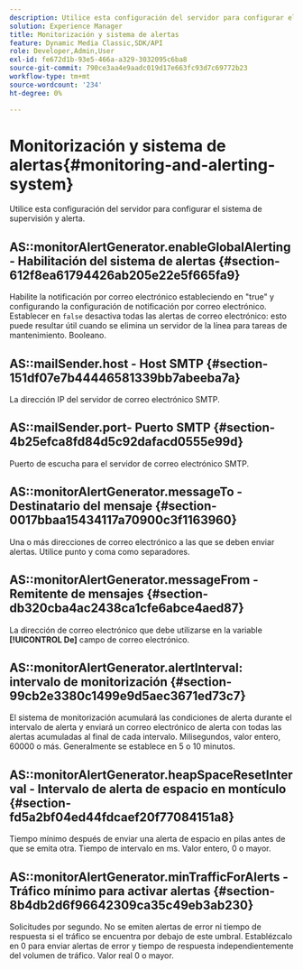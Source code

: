 ```yaml
---
description: Utilice esta configuración del servidor para configurar el sistema de supervisión y alerta.
solution: Experience Manager
title: Monitorización y sistema de alertas
feature: Dynamic Media Classic,SDK/API
role: Developer,Admin,User
exl-id: fe672d1b-93e5-466a-a329-3032095c6ba8
source-git-commit: 790ce3aa4e9aadc019d17e663fc93d7c69772b23
workflow-type: tm+mt
source-wordcount: '234'
ht-degree: 0%

---
```


# Monitorización y sistema de alertas{#monitoring-and-alerting-system}

Utilice esta configuración del servidor para configurar el sistema de supervisión y alerta.

## AS::monitorAlertGenerator.enableGlobalAlerting - Habilitación del sistema de alertas {#section-612f8ea61794426ab205e22e5f665fa9}

Habilite la notificación por correo electrónico estableciendo en &quot;true&quot; y configurando la configuración de notificación por correo electrónico. Establecer en `false` desactiva todas las alertas de correo electrónico: esto puede resultar útil cuando se elimina un servidor de la línea para tareas de mantenimiento. Booleano.

## AS::mailSender.host - Host SMTP {#section-151df07e7b44446581339bb7abeeba7a}

La dirección IP del servidor de correo electrónico SMTP.

## AS::mailSender.port- Puerto SMTP {#section-4b25efca8fd84d5c92dafacd0555e99d}

Puerto de escucha para el servidor de correo electrónico SMTP.

## AS::monitorAlertGenerator.messageTo - Destinatario del mensaje {#section-0017bbaa15434117a70900c3f1163960}

Una o más direcciones de correo electrónico a las que se deben enviar alertas. Utilice punto y coma como separadores.

## AS::monitorAlertGenerator.messageFrom - Remitente de mensajes {#section-db320cba4ac2438ca1cfe6abce4aed87}

La dirección de correo electrónico que debe utilizarse en la variable **[!UICONTROL De]** campo de correo electrónico.

## AS::monitorAlertGenerator.alertInterval: intervalo de monitorización {#section-99cb2e3380c1499e9d5aec3671ed73c7}

El sistema de monitorización acumulará las condiciones de alerta durante el intervalo de alerta y enviará un correo electrónico de alerta con todas las alertas acumuladas al final de cada intervalo. Milisegundos, valor entero, 60000 o más. Generalmente se establece en 5 o 10 minutos.

## AS::monitorAlertGenerator.heapSpaceResetInterval - Intervalo de alerta de espacio en montículo {#section-fd5a2bf04ed44fdcaef20f77084151a8}

Tiempo mínimo después de enviar una alerta de espacio en pilas antes de que se emita otra. Tiempo de intervalo en ms. Valor entero, 0 o mayor.

## AS::monitorAlertGenerator.minTrafficForAlerts - Tráfico mínimo para activar alertas {#section-8b4db2d6f96642309ca35c49eb3ab230}

Solicitudes por segundo. No se emiten alertas de error ni tiempo de respuesta si el tráfico se encuentra por debajo de este umbral. Establézcalo en 0 para enviar alertas de error y tiempo de respuesta independientemente del volumen de tráfico. Valor real 0 o mayor.
